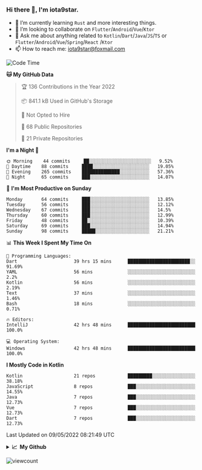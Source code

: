 ### Hi there 👋, I'm iota9star.

- 🌱 I’m currently learning `Rust` and more interesting things.
- 👯 I’m looking to collaborate on `Flutter`/`Android`/`Vue`/`Ktor`
- 💬 Ask me about anything related to `Kotlin`/`Dart`/`Java`/`JS`/`TS` or `Flutter`/`Android`/`Vue`/`Spring`/`React`
  /`Ktor`
- 📫 How to reach me: [iota9star@foxmail.com](iota9star@foxmail.com)



<!--START_SECTION:waka-->
![Code Time](http://img.shields.io/badge/Code%20Time-2%2C909%20hrs%208%20mins-blue)

**🐱 My GitHub Data** 

> 🏆 136 Contributions in the Year 2022
 > 
> 📦 841.1 kB Used in GitHub's Storage 
 > 
> 🚫 Not Opted to Hire
 > 
> 📜 68 Public Repositories 
 > 
> 🔑 21 Private Repositories  
 > 
**I'm a Night 🦉** 

```text
🌞 Morning    44 commits     ██░░░░░░░░░░░░░░░░░░░░░░░   9.52% 
🌆 Daytime    88 commits     ████░░░░░░░░░░░░░░░░░░░░░   19.05% 
🌃 Evening    265 commits    ██████████████░░░░░░░░░░░   57.36% 
🌙 Night      65 commits     ███░░░░░░░░░░░░░░░░░░░░░░   14.07%

```
📅 **I'm Most Productive on Sunday** 

```text
Monday       64 commits     ███░░░░░░░░░░░░░░░░░░░░░░   13.85% 
Tuesday      56 commits     ███░░░░░░░░░░░░░░░░░░░░░░   12.12% 
Wednesday    67 commits     ███░░░░░░░░░░░░░░░░░░░░░░   14.5% 
Thursday     60 commits     ███░░░░░░░░░░░░░░░░░░░░░░   12.99% 
Friday       48 commits     ██░░░░░░░░░░░░░░░░░░░░░░░   10.39% 
Saturday     69 commits     ███░░░░░░░░░░░░░░░░░░░░░░   14.94% 
Sunday       98 commits     █████░░░░░░░░░░░░░░░░░░░░   21.21%

```


📊 **This Week I Spent My Time On** 

```text
💬 Programming Languages: 
Dart                     39 hrs 15 mins      ███████████████████████░░   91.69% 
YAML                     56 mins             ░░░░░░░░░░░░░░░░░░░░░░░░░   2.2% 
Kotlin                   56 mins             ░░░░░░░░░░░░░░░░░░░░░░░░░   2.19% 
Text                     37 mins             ░░░░░░░░░░░░░░░░░░░░░░░░░   1.46% 
Bash                     18 mins             ░░░░░░░░░░░░░░░░░░░░░░░░░   0.71%

🔥 Editors: 
IntelliJ                 42 hrs 48 mins      █████████████████████████   100.0%

💻 Operating System: 
Windows                  42 hrs 48 mins      █████████████████████████   100.0%

```

**I Mostly Code in Kotlin** 

```text
Kotlin                   21 repos            █████████░░░░░░░░░░░░░░░░   38.18% 
JavaScript               8 repos             ███░░░░░░░░░░░░░░░░░░░░░░   14.55% 
Java                     7 repos             ███░░░░░░░░░░░░░░░░░░░░░░   12.73% 
Vue                      7 repos             ███░░░░░░░░░░░░░░░░░░░░░░   12.73% 
Dart                     7 repos             ███░░░░░░░░░░░░░░░░░░░░░░   12.73%

```



 Last Updated on 09/05/2022 08:21:49 UTC
<!--END_SECTION:waka-->

<details>
  <summary><b>📈&nbsp;&nbsp;My Github</b></summary>
  <br>
  <img src='https://github-profile-trophy.vercel.app/?username=iota9star'>
  <img src='https://bad-apple-github-readme.vercel.app/api?show_bg=1&username=iota9star&hide_title=true'>
  <img src='http://cr-skills-chart-widget.azurewebsites.net/api/api?username=iota9star'>
</details>


![viewcount](https://count.getloli.com/get/@iota9star?theme=rule34)
